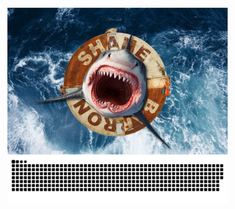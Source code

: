 ![Shark](https://raw.githubusercontent.com/csbarron/csbarron/main/shark.jpg "Shark")
![Grid](https://raw.githubusercontent.com/csbarron/csbarron/main/grid-snake.svg "Grid")

